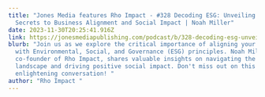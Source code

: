 ```yaml
---
title: "Jones Media features Rho Impact - #328 Decoding ESG: Unveiling the
  Secrets to Business Alignment and Social Impact | Noah Miller"
date: 2023-11-30T20:25:41.916Z
link: https://jonesmediapublishing.com/podcast/b/328-decoding-esg-unveiling-the-secrets-to-business-alignment-and-social-impact-noah-miller
blurb: "Join us as we explore the critical importance of aligning your business
  with Environmental, Social, and Governance (ESG) principles. Noah Miller,
  co-founder of Rho Impact, shares valuable insights on navigating the ESG
  landscape and driving positive social impact. Don't miss out on this
  enlightening conversation! "
author: "Rho Impact "
---
```

